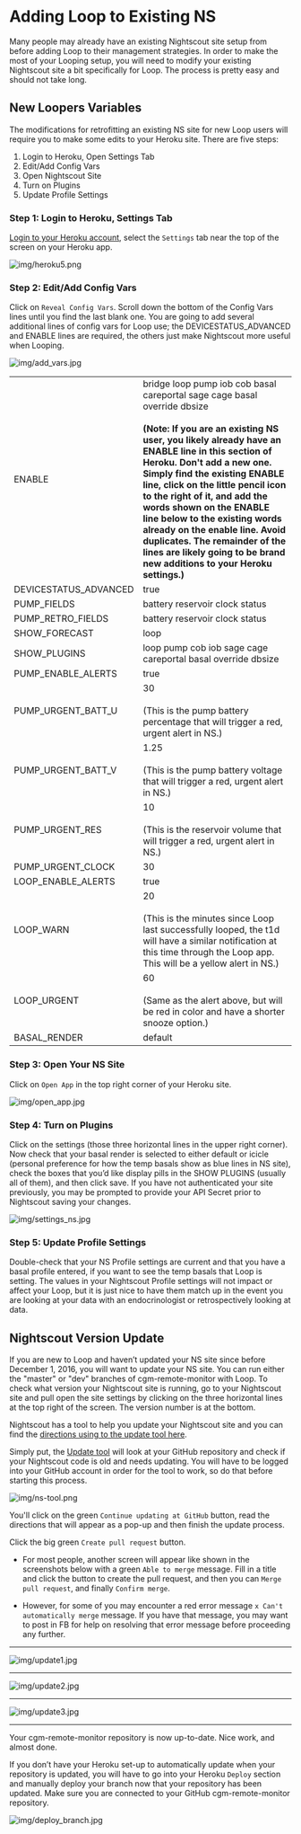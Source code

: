 # Adding Loop to Existing NS

Many people may already have an existing Nightscout site setup from before adding Loop to their management strategies. In order to make the most of your Looping setup, you will need to modify your existing Nightscout site a bit specifically for Loop. The process is pretty easy and should not take long.

## New Loopers Variables

The modifications for retrofitting an existing NS site for new Loop users will require you to make some edits to your Heroku site.  There are five steps:

1. Login to Heroku, Open Settings Tab
2. Edit/Add Config Vars
3. Open Nightscout Site
4. Turn on Plugins
5. Update Profile Settings

### Step 1: Login to Heroku, Settings Tab

[Login to your Heroku account](https://id.heroku.com/login), select the `Settings` tab near the top of the screen on your Heroku app.

![img/heroku5.png](img/heroku5.png)

### Step 2: Edit/Add Config Vars

Click on `Reveal Config Vars`.  Scroll down the bottom of the Config Vars lines until you find the last blank one.  You are going to add several additional lines of config vars for Loop use; the DEVICESTATUS_ADVANCED and ENABLE lines are required, the others just make Nightscout more useful when Looping.

![img/add_vars.jpg](img/add_vars.jpg)

|  |  |
|---------|---------|
|ENABLE     |bridge loop pump iob cob basal careportal sage cage basal override dbsize</br></br> **(Note: If you are an existing NS user, you likely already have an ENABLE line in this section of Heroku. Don't add a new one. Simply find the existing ENABLE line, click on the little pencil icon to the right of it, and add the words shown on the ENABLE line below to the existing words already on the enable line.  Avoid duplicates. The remainder of the lines are likely going to be brand new additions to your Heroku settings.)** |
|DEVICESTATUS_ADVANCED     |true        |
|PUMP_FIELDS     |battery reservoir clock status         |
|PUMP_RETRO_FIELDS|battery reservoir clock status|
|SHOW_FORECAST|loop|
|SHOW_PLUGINS|loop pump cob iob sage cage careportal basal override dbsize|
|PUMP_ENABLE_ALERTS|true|
|PUMP_URGENT_BATT_U|30</br></br>(This is the pump battery percentage that will trigger a red, urgent alert in NS.)|
|PUMP_URGENT_BATT_V|1.25</br></br>(This is the pump battery voltage that will trigger a red, urgent alert in NS.)|
|PUMP_URGENT_RES|10</br></br>(This is the reservoir volume that will trigger a red, urgent alert in NS.)|
|PUMP_URGENT_CLOCK|30|
LOOP_ENABLE_ALERTS|true |
|LOOP_WARN|20</br></br>(This is the minutes since Loop last successfully looped, the t1d will have a similar notification at this time through the Loop app.  This will be a yellow alert in NS.)|
|LOOP_URGENT|60</br></br>(Same as the alert above, but will be red in color and have a shorter snooze option.)|
|BASAL_RENDER|default|

### Step 3: Open Your NS Site

Click on `Open App` in the top right corner of your Heroku site.

![img/open_app.jpg](img/open_app.jpg)

### Step 4: Turn on Plugins

Click on the settings (those three horizontal lines in the upper right corner).  Now check that your basal render is selected to either default or icicle (personal preference for how the temp basals show as blue lines in NS site), check the boxes that you’d like display pills in the SHOW PLUGINS (usually all of them), and then click save. If you have not authenticated your site previously, you may be prompted to provide your API Secret prior to Nightscout saving your changes.

![img/settings_ns.jpg](img/settings_ns.jpg)

### Step 5: Update Profile Settings

Double-check that your NS Profile settings are current and that you have a basal profile entered, if you want to see the temp basals that Loop is setting. The values in your Nightscout Profile settings will not impact or affect your Loop, but it is just nice to have them match up in the event you are looking at your data with an endocrinologist or retrospectively looking at data.

## Nightscout Version Update

If you are new to Loop and haven’t updated your NS site since before December 1, 2016, you will want to update your NS site. You can run either the "master" or "dev" branches of cgm-remote-monitor with Loop.  To check what version your Nightscout site is running, go to your Nightscout site and pull open the site settings by clicking on the three horizontal lines at the top right of the screen.  The version number is at the bottom.

Nightscout has a tool to help you update your Nightscout site and you can find the [directions using to the update tool here](http://www.nightscout.info/wiki/welcome/how-to-update-to-latest-cgm-remote-monitor-aka-cookie).

Simply put, the [Update tool](http://nightscout.github.io/pages/update-fork/) will look at your GitHub repository and check if your Nightscout code is old and needs updating.  You will have to be logged into your GitHub account in order for the tool to work, so do that before starting this process.

![img/ns-tool.png](img/ns-tool.png)

You'll click on the green `Continue updating at GitHub` button, read the directions that will appear as a pop-up and then finish the update process.

Click the big green `Create pull request` button.

* For most people, another screen will appear like shown in the screenshots below with a green `Able to merge` message. Fill in a title and click the button to create the pull request, and then you can `Merge pull request`, and finally `Confirm merge`.</br>

* However, for some of you may encounter a red error message `x Can't automatically merge` message. If you have that message, you may want to post in FB for help on resolving that error message before proceeding any further.

---

![img/update1.jpg](img/update1.jpg)

---

![img/update2.jpg](img/update2.jpg)

---

![img/update3.jpg](img/update3.jpg)

---

Your cgm-remote-monitor repository is now up-to-date.  Nice work, and almost done.

If you don’t have your Heroku set-up to automatically update when your repository is updated, you will have to go into your Heroku `Deploy` section and manually deploy your branch now that your repository has been updated.  Make sure you are connected to your GitHub cgm-remote-monitor repository.

![img/deploy_branch.jpg](img/deploy_branch.jpg)
